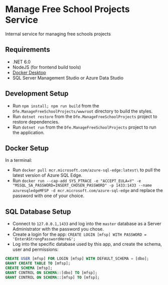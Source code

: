 # Manage Free School Projects Service
Internal service for managing free schools projects

## Requirements
- .NET 6.0
- NodeJS (for frontend build tools)
- [Docker Desktop](https://www.docker.com/products/docker-desktop/ "Download Docker Desktop")
- SQL Server Management Studio or Azure Data Studio

## Development Setup

- Run `npm install; npm run build` from the `Dfe.ManageFreeSchoolProjects/wwwroot` directory to build the styles.
- Run `dotnet restore` from the `Dfe.ManageFreeSchoolProjects` project to restore dependencies.
- Run `dotnet run` from the `Dfe.ManageFreeSchoolProjects` project to run the application.

## Docker Setup

In a terminal:
- Run `docker pull mcr.microsoft.com/azure-sql-edge:latest\` to pull the latest version of Azure SQL Edge.
- Run `docker run --cap-add SYS_PTRACE -e "ACCEPT_EULA=Y" -e "MSSQL_SA_PASSWORD=INSERT_CHOSEN_PASSWORD" -p 1433:1433 --name azuresqledgeMFSP -d mcr.microsoft.com/azure-sql-edge` and replace the password with one of your choice.

## SQL Database Setup

- Connect to `127.0.0.1,1433` and log into the `master` database as a Server Administrator with the password you chose.
- Create a login for the app: `CREATE LOGIN [mfsp] WITH PASSWORD = 'EnterAStrongPasswordHere&';`
- Log into the specific database used by this app, and create the schema, user and permissions:
```sql
CREATE USER [mfsp] FOR LOGIN [mfsp] WITH DEFAULT_SCHEMA = [dbo];
GRANT CREATE TABLE TO [mfsp];
CREATE SCHEMA [mfsp];
GRANT CONTROL ON SCHEMA::[dbo] TO [mfsp];
GRANT CONTROL ON SCHEMA::[mfsp] TO [mfsp];
```
